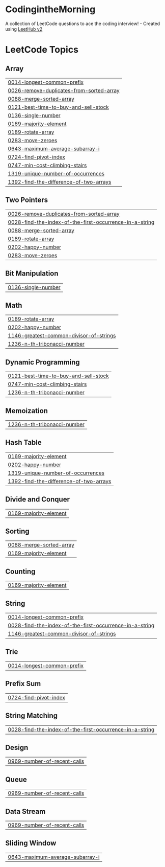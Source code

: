 # CodingintheMorning
A collection of LeetCode questions to ace the coding interview! - Created using [LeetHub v2](https://github.com/arunbhardwaj/LeetHub-2.0)

<!---LeetCode Topics Start-->
# LeetCode Topics
## Array
|  |
| ------- |
| [0014-longest-common-prefix](https://github.com/Kihwan-dev/CodingintheMorning/tree/master/0014-longest-common-prefix) |
| [0026-remove-duplicates-from-sorted-array](https://github.com/Kihwan-dev/CodingintheMorning/tree/master/0026-remove-duplicates-from-sorted-array) |
| [0088-merge-sorted-array](https://github.com/Kihwan-dev/CodingintheMorning/tree/master/0088-merge-sorted-array) |
| [0121-best-time-to-buy-and-sell-stock](https://github.com/Kihwan-dev/CodingintheMorning/tree/master/0121-best-time-to-buy-and-sell-stock) |
| [0136-single-number](https://github.com/Kihwan-dev/CodingintheMorning/tree/master/0136-single-number) |
| [0169-majority-element](https://github.com/Kihwan-dev/CodingintheMorning/tree/master/0169-majority-element) |
| [0189-rotate-array](https://github.com/Kihwan-dev/CodingintheMorning/tree/master/0189-rotate-array) |
| [0283-move-zeroes](https://github.com/Kihwan-dev/CodingintheMorning/tree/master/0283-move-zeroes) |
| [0643-maximum-average-subarray-i](https://github.com/Kihwan-dev/CodingintheMorning/tree/master/0643-maximum-average-subarray-i) |
| [0724-find-pivot-index](https://github.com/Kihwan-dev/CodingintheMorning/tree/master/0724-find-pivot-index) |
| [0747-min-cost-climbing-stairs](https://github.com/Kihwan-dev/CodingintheMorning/tree/master/0747-min-cost-climbing-stairs) |
| [1319-unique-number-of-occurrences](https://github.com/Kihwan-dev/CodingintheMorning/tree/master/1319-unique-number-of-occurrences) |
| [1392-find-the-difference-of-two-arrays](https://github.com/Kihwan-dev/CodingintheMorning/tree/master/1392-find-the-difference-of-two-arrays) |
## Two Pointers
|  |
| ------- |
| [0026-remove-duplicates-from-sorted-array](https://github.com/Kihwan-dev/CodingintheMorning/tree/master/0026-remove-duplicates-from-sorted-array) |
| [0028-find-the-index-of-the-first-occurrence-in-a-string](https://github.com/Kihwan-dev/CodingintheMorning/tree/master/0028-find-the-index-of-the-first-occurrence-in-a-string) |
| [0088-merge-sorted-array](https://github.com/Kihwan-dev/CodingintheMorning/tree/master/0088-merge-sorted-array) |
| [0189-rotate-array](https://github.com/Kihwan-dev/CodingintheMorning/tree/master/0189-rotate-array) |
| [0202-happy-number](https://github.com/Kihwan-dev/CodingintheMorning/tree/master/0202-happy-number) |
| [0283-move-zeroes](https://github.com/Kihwan-dev/CodingintheMorning/tree/master/0283-move-zeroes) |
## Bit Manipulation
|  |
| ------- |
| [0136-single-number](https://github.com/Kihwan-dev/CodingintheMorning/tree/master/0136-single-number) |
## Math
|  |
| ------- |
| [0189-rotate-array](https://github.com/Kihwan-dev/CodingintheMorning/tree/master/0189-rotate-array) |
| [0202-happy-number](https://github.com/Kihwan-dev/CodingintheMorning/tree/master/0202-happy-number) |
| [1146-greatest-common-divisor-of-strings](https://github.com/Kihwan-dev/CodingintheMorning/tree/master/1146-greatest-common-divisor-of-strings) |
| [1236-n-th-tribonacci-number](https://github.com/Kihwan-dev/CodingintheMorning/tree/master/1236-n-th-tribonacci-number) |
## Dynamic Programming
|  |
| ------- |
| [0121-best-time-to-buy-and-sell-stock](https://github.com/Kihwan-dev/CodingintheMorning/tree/master/0121-best-time-to-buy-and-sell-stock) |
| [0747-min-cost-climbing-stairs](https://github.com/Kihwan-dev/CodingintheMorning/tree/master/0747-min-cost-climbing-stairs) |
| [1236-n-th-tribonacci-number](https://github.com/Kihwan-dev/CodingintheMorning/tree/master/1236-n-th-tribonacci-number) |
## Memoization
|  |
| ------- |
| [1236-n-th-tribonacci-number](https://github.com/Kihwan-dev/CodingintheMorning/tree/master/1236-n-th-tribonacci-number) |
## Hash Table
|  |
| ------- |
| [0169-majority-element](https://github.com/Kihwan-dev/CodingintheMorning/tree/master/0169-majority-element) |
| [0202-happy-number](https://github.com/Kihwan-dev/CodingintheMorning/tree/master/0202-happy-number) |
| [1319-unique-number-of-occurrences](https://github.com/Kihwan-dev/CodingintheMorning/tree/master/1319-unique-number-of-occurrences) |
| [1392-find-the-difference-of-two-arrays](https://github.com/Kihwan-dev/CodingintheMorning/tree/master/1392-find-the-difference-of-two-arrays) |
## Divide and Conquer
|  |
| ------- |
| [0169-majority-element](https://github.com/Kihwan-dev/CodingintheMorning/tree/master/0169-majority-element) |
## Sorting
|  |
| ------- |
| [0088-merge-sorted-array](https://github.com/Kihwan-dev/CodingintheMorning/tree/master/0088-merge-sorted-array) |
| [0169-majority-element](https://github.com/Kihwan-dev/CodingintheMorning/tree/master/0169-majority-element) |
## Counting
|  |
| ------- |
| [0169-majority-element](https://github.com/Kihwan-dev/CodingintheMorning/tree/master/0169-majority-element) |
## String
|  |
| ------- |
| [0014-longest-common-prefix](https://github.com/Kihwan-dev/CodingintheMorning/tree/master/0014-longest-common-prefix) |
| [0028-find-the-index-of-the-first-occurrence-in-a-string](https://github.com/Kihwan-dev/CodingintheMorning/tree/master/0028-find-the-index-of-the-first-occurrence-in-a-string) |
| [1146-greatest-common-divisor-of-strings](https://github.com/Kihwan-dev/CodingintheMorning/tree/master/1146-greatest-common-divisor-of-strings) |
## Trie
|  |
| ------- |
| [0014-longest-common-prefix](https://github.com/Kihwan-dev/CodingintheMorning/tree/master/0014-longest-common-prefix) |
## Prefix Sum
|  |
| ------- |
| [0724-find-pivot-index](https://github.com/Kihwan-dev/CodingintheMorning/tree/master/0724-find-pivot-index) |
## String Matching
|  |
| ------- |
| [0028-find-the-index-of-the-first-occurrence-in-a-string](https://github.com/Kihwan-dev/CodingintheMorning/tree/master/0028-find-the-index-of-the-first-occurrence-in-a-string) |
## Design
|  |
| ------- |
| [0969-number-of-recent-calls](https://github.com/Kihwan-dev/CodingintheMorning/tree/master/0969-number-of-recent-calls) |
## Queue
|  |
| ------- |
| [0969-number-of-recent-calls](https://github.com/Kihwan-dev/CodingintheMorning/tree/master/0969-number-of-recent-calls) |
## Data Stream
|  |
| ------- |
| [0969-number-of-recent-calls](https://github.com/Kihwan-dev/CodingintheMorning/tree/master/0969-number-of-recent-calls) |
## Sliding Window
|  |
| ------- |
| [0643-maximum-average-subarray-i](https://github.com/Kihwan-dev/CodingintheMorning/tree/master/0643-maximum-average-subarray-i) |
<!---LeetCode Topics End-->